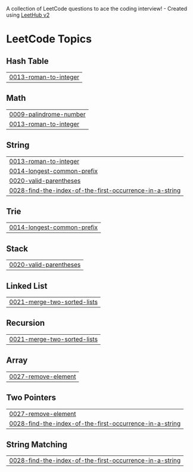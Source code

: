 A collection of LeetCode questions to ace the coding interview! - Created using [LeetHub v2](https://github.com/arunbhardwaj/LeetHub-2.0)
<!---LeetCode Topics Start-->
# LeetCode Topics
## Hash Table
|  |
| ------- |
| [0013-roman-to-integer](https://github.com/Shashank164/DSA/tree/master/0013-roman-to-integer) |
## Math
|  |
| ------- |
| [0009-palindrome-number](https://github.com/Shashank164/DSA/tree/master/0009-palindrome-number) |
| [0013-roman-to-integer](https://github.com/Shashank164/DSA/tree/master/0013-roman-to-integer) |
## String
|  |
| ------- |
| [0013-roman-to-integer](https://github.com/Shashank164/DSA/tree/master/0013-roman-to-integer) |
| [0014-longest-common-prefix](https://github.com/Shashank164/DSA/tree/master/0014-longest-common-prefix) |
| [0020-valid-parentheses](https://github.com/Shashank164/DSA/tree/master/0020-valid-parentheses) |
| [0028-find-the-index-of-the-first-occurrence-in-a-string](https://github.com/Shashank164/DSA/tree/master/0028-find-the-index-of-the-first-occurrence-in-a-string) |
## Trie
|  |
| ------- |
| [0014-longest-common-prefix](https://github.com/Shashank164/DSA/tree/master/0014-longest-common-prefix) |
## Stack
|  |
| ------- |
| [0020-valid-parentheses](https://github.com/Shashank164/DSA/tree/master/0020-valid-parentheses) |
## Linked List
|  |
| ------- |
| [0021-merge-two-sorted-lists](https://github.com/Shashank164/DSA/tree/master/0021-merge-two-sorted-lists) |
## Recursion
|  |
| ------- |
| [0021-merge-two-sorted-lists](https://github.com/Shashank164/DSA/tree/master/0021-merge-two-sorted-lists) |
## Array
|  |
| ------- |
| [0027-remove-element](https://github.com/Shashank164/DSA/tree/master/0027-remove-element) |
## Two Pointers
|  |
| ------- |
| [0027-remove-element](https://github.com/Shashank164/DSA/tree/master/0027-remove-element) |
| [0028-find-the-index-of-the-first-occurrence-in-a-string](https://github.com/Shashank164/DSA/tree/master/0028-find-the-index-of-the-first-occurrence-in-a-string) |
## String Matching
|  |
| ------- |
| [0028-find-the-index-of-the-first-occurrence-in-a-string](https://github.com/Shashank164/DSA/tree/master/0028-find-the-index-of-the-first-occurrence-in-a-string) |
<!---LeetCode Topics End-->